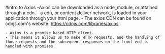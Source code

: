 #intro to Axios
    -Axios can be downloaded as a node_module, or       attained through a cdn.
    - a cdn, or content deliver network, is loaded in your application through your html page.
    - The axios CDN can be found on cdnjs.com's website: https://cdnjs.com/libraries/axios
        
    - Axios is a promise based HTTP client.
    - This means it allows us to make HTTP requests, and the handling of those requests and the subsequent responses on the front end is handled with promises.
    